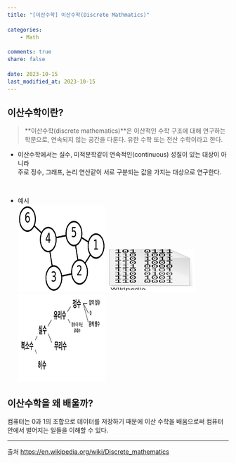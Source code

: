 ```yaml
---
title: "[이산수학] 이산수학(Discrete Mathmatics)"

categories:
    - Math

comments: true
share: false

date: 2023-10-15
last_modified_at: 2023-10-15
---
```


## 이산수학이란?

> **이산수학(discrete mathematics)**은 이산적인 수학 구조에 대해 연구하는 학문으로, 연속되지 않는 공간을 다룬다. 유한 수학 또는 전산 수학이라고 한다.

* 이산수학에서는 실수, 미적분학같이 연속적인(continuous) 성질이 있는 대상이 아니라  
주로 정수, 그래프, 논리 연산같이 서로 구분되는 값을 가지는 대상으로 연구한다.

<br>

* 예시  
<img src = "/assets/images/Math/dm/dm_example_1_1.png" width="200" height="200" /> <img src = "/assets/images/Math/dm/dm_example_1_2.png" width="200" height="100" /> <img src = "/assets/images/Math/dm/dm_example_1_3.jpeg" width="200" height="200" />




## 이산수학을 왜 배울까?
컴퓨터는 0과 1의 조합으로 데이터를 저장하기 때문에 이산 수학을 배움으로써 컴퓨터 안에서 벌어지는 일들을 이해할 수 있다.

---

출처 <https://en.wikipedia.org/wiki/Discrete_mathematics>
